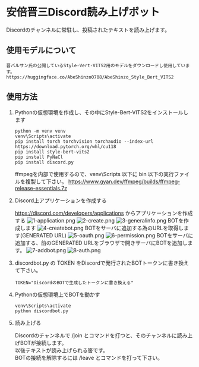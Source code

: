 # 安倍晋三Discord読み上げボット

Discordのチャンネルに常駐し、投稿されたテキストを読み上げます。

## 使用モデルについて
    晋バルサン氏の公開しているStyle-Vert-VITS2用のモデルをダウンロードし使用しています。
    https://huggingface.co/AbeShinzo0708/AbeShinzo_Style_Bert_VITS2

## 使用方法
1. Pythonの仮想環境を作成し、その中にStyle-Bert-VITS2をインストールします

    ```
    python -m venv venv
    venv\Scripts\activate
    pip install torch torchvision torchaudio --index-url https://download.pytorch.org/whl/cu118
    pip install style-bert-vits2
    pip install PyNaCl
    pip install discord.py
    ```

    ffmpegを内部で使用するので、venv\Scripts 以下に bin 以下の実行ファイルを複製して下さい。
    https://www.gyan.dev/ffmpeg/builds/ffmpeg-release-essentials.7z

2. Discord上アプリケーションを作成する

    https://discord.com/developers/applications からアプリケーションを作成する
    ![1-application.png](images/1-applications.png)
    ![2-create.png](images/2-create.png)
    ![3-generalinfo.png](images/3-generalinfo.png)
    BOTを作成します
    ![4-createbot.png](images/4-createbot.png)
    BOTをサーバに追加する為のURLを取得します(GENERATED URL)
    ![5-oauth.png](images/5-oauth.png)
    ![6-permission.png](images/6-permission.png)
    BOTをサーバに追加する、前のGENERATED URLをブラウザで開きサーバにBOTを追加します。
    ![7-addbot.png](images/7-addbot.png)
    ![8-auth.png](images/8-auth.png)

3. discordbot.py の TOKEN をDiscordで発行されたBOTトークンに書き換えて下さい。

    ```
    TOKEN="DiscordのBOTで生成したトークンに書き換える"
    ```
4. Pythonの仮想環境上でBOTを動かす

    ```
    venv\Scripts\activate
    python discordbot.py
    ```
5. 読み上げる

    Discordのチャンネルで /join とコマンドを打つと、そのチャンネルに読み上げBOTが接続します。<br>
    以後テキストが読み上げられる筈です。<br>
    BOTの接続を解除するには /leave とコマンドを打って下さい。<br>